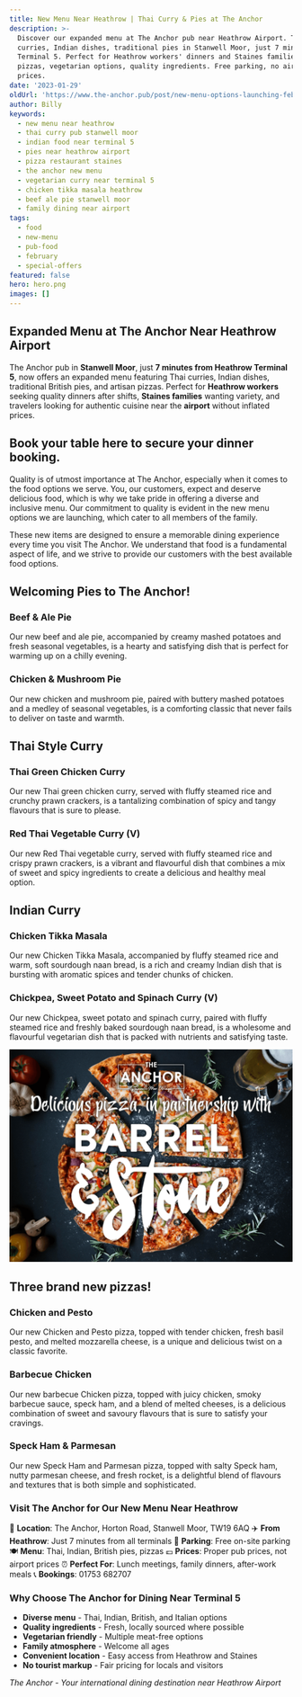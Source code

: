 ```yaml
---
title: New Menu Near Heathrow | Thai Curry & Pies at The Anchor
description: >-
  Discover our expanded menu at The Anchor pub near Heathrow Airport. Thai
  curries, Indian dishes, traditional pies in Stanwell Moor, just 7 minutes from
  Terminal 5. Perfect for Heathrow workers' dinners and Staines families. Fresh
  pizzas, vegetarian options, quality ingredients. Free parking, no airport
  prices.
date: '2023-01-29'
oldUrl: 'https://www.the-anchor.pub/post/new-menu-options-launching-february-1st-2023'
author: Billy
keywords:
  - new menu near heathrow
  - thai curry pub stanwell moor
  - indian food near terminal 5
  - pies near heathrow airport
  - pizza restaurant staines
  - the anchor new menu
  - vegetarian curry near terminal 5
  - chicken tikka masala heathrow
  - beef ale pie stanwell moor
  - family dining near airport
tags:
  - food
  - new-menu
  - pub-food
  - february
  - special-offers
featured: false
hero: hero.png
images: []
---
```


  

## Expanded Menu at The Anchor Near Heathrow Airport

The Anchor pub in **Stanwell Moor**, just **7 minutes from Heathrow Terminal 5**, now offers an expanded menu featuring Thai curries, Indian dishes, traditional British pies, and artisan pizzas. Perfect for **Heathrow workers** seeking quality dinners after shifts, **Staines families** wanting variety, and travelers looking for authentic cuisine near the **airport** without inflated prices.

  

## Book your table here to secure your dinner booking.

Quality is of utmost importance at The Anchor, especially when it comes to the food options we serve. You, our customers, expect and deserve delicious food, which is why we take pride in offering a diverse and inclusive menu. Our commitment to quality is evident in the new menu options we are launching, which cater to all members of the family.

  

These new items are designed to ensure a memorable dining experience every time you visit The Anchor. We understand that food is a fundamental aspect of life, and we strive to provide our customers with the best available food options.  

## Welcoming Pies to The Anchor!

### Beef & Ale Pie

Our new beef and ale pie, accompanied by creamy mashed potatoes and fresh seasonal vegetables, is a hearty and satisfying dish that is perfect for warming up on a chilly evening.

  

### Chicken & Mushroom Pie

Our new chicken and mushroom pie, paired with buttery mashed potatoes and a medley of seasonal vegetables, is a comforting classic that never fails to deliver on taste and warmth.

  

## Thai Style Curry

### Thai Green Chicken Curry

Our new Thai green chicken curry, served with fluffy steamed rice and crunchy prawn crackers, is a tantalizing combination of spicy and tangy flavours that is sure to please.

  

### Red Thai Vegetable Curry (V)

Our new Red Thai vegetable curry, served with fluffy steamed rice and crispy prawn crackers, is a vibrant and flavourful dish that combines a mix of sweet and spicy ingredients to create a delicious and healthy meal option.

  

## Indian Curry

### Chicken Tikka Masala

Our new Chicken Tikka Masala, accompanied by fluffy steamed rice and warm, soft sourdough naan bread, is a rich and creamy Indian dish that is bursting with aromatic spices and tender chunks of chicken.

  

### Chickpea, Sweet Potato and Spinach Curry (V)

Our new Chickpea, sweet potato and spinach curry, paired with fluffy steamed rice and freshly baked sourdough naan bread, is a wholesome and flavourful vegetarian dish that is packed with nutrients and satisfying taste.

  

![new menu options launching february 1st 2023 image](/content/blog/new-menu-options-launching-february-1st-2023/image-1.png)

## Three brand new pizzas!

### Chicken and Pesto

Our new Chicken and Pesto pizza, topped with tender chicken, fresh basil pesto, and melted mozzarella cheese, is a unique and delicious twist on a classic favorite.

  

### Barbecue Chicken

Our new barbecue Chicken pizza, topped with juicy chicken, smoky barbecue sauce, speck ham, and a blend of melted cheeses, is a delicious combination of sweet and savoury flavours that is sure to satisfy your cravings.

  

### Speck Ham & Parmesan

Our new Speck Ham and Parmesan pizza, topped with salty Speck ham, nutty parmesan cheese, and fresh rocket, is a delightful blend of flavours and textures that is both simple and sophisticated.

### Visit The Anchor for Our New Menu Near Heathrow

📍 **Location**: The Anchor, Horton Road, Stanwell Moor, TW19 6AQ
✈️ **From Heathrow**: Just 7 minutes from all terminals
🚗 **Parking**: Free on-site parking
🍽️ **Menu**: Thai, Indian, British pies, pizzas
💷 **Prices**: Proper pub prices, not airport prices
⏰ **Perfect For**: Lunch meetings, family dinners, after-work meals
📞 **Bookings**: 01753 682707

### Why Choose The Anchor for Dining Near Terminal 5

- **Diverse menu** - Thai, Indian, British, and Italian options
- **Quality ingredients** - Fresh, locally sourced where possible
- **Vegetarian friendly** - Multiple meat-free options
- **Family atmosphere** - Welcome all ages
- **Convenient location** - Easy access from Heathrow and Staines
- **No tourist markup** - Fair pricing for locals and visitors

*The Anchor - Your international dining destination near Heathrow Airport*
